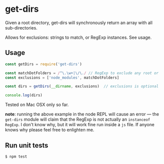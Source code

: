 # get-dirs
Given a root directory, get-dirs will synchronously return an array with
all sub-directories.

Allows for exclusions: strings to match, or RegExp instances. See usage.

## Usage
```javascript
const getDirs = require('get-dirs')

const matchDotFolders = /^\.\w+|\/\./ // RegExp to exclude any root or nested .dotFolders/
const exclusions = ['node_modules', matchDotFolders]

const dirs = getDirs(__dirname, exclusions)  // exclusions is optional

console.log(dirs)
```

Tested on Mac OSX only so far.

**note**: running the above example in the node REPL will cause an error — the `get-dirs`
module will claim that the RegExp is not actually an `instanceof RegExp`. I don't know why,
but it will work fine run inside a `js` file. If anyone knows why please feel free to enlighten me.

## Run unit tests
```sh
$ npm test
```
